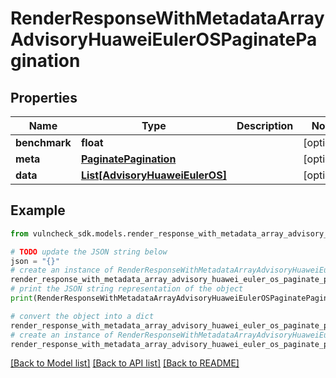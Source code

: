 # RenderResponseWithMetadataArrayAdvisoryHuaweiEulerOSPaginatePagination


## Properties

Name | Type | Description | Notes
------------ | ------------- | ------------- | -------------
**benchmark** | **float** |  | [optional] 
**meta** | [**PaginatePagination**](PaginatePagination.md) |  | [optional] 
**data** | [**List[AdvisoryHuaweiEulerOS]**](AdvisoryHuaweiEulerOS.md) |  | [optional] 

## Example

```python
from vulncheck_sdk.models.render_response_with_metadata_array_advisory_huawei_euler_os_paginate_pagination import RenderResponseWithMetadataArrayAdvisoryHuaweiEulerOSPaginatePagination

# TODO update the JSON string below
json = "{}"
# create an instance of RenderResponseWithMetadataArrayAdvisoryHuaweiEulerOSPaginatePagination from a JSON string
render_response_with_metadata_array_advisory_huawei_euler_os_paginate_pagination_instance = RenderResponseWithMetadataArrayAdvisoryHuaweiEulerOSPaginatePagination.from_json(json)
# print the JSON string representation of the object
print(RenderResponseWithMetadataArrayAdvisoryHuaweiEulerOSPaginatePagination.to_json())

# convert the object into a dict
render_response_with_metadata_array_advisory_huawei_euler_os_paginate_pagination_dict = render_response_with_metadata_array_advisory_huawei_euler_os_paginate_pagination_instance.to_dict()
# create an instance of RenderResponseWithMetadataArrayAdvisoryHuaweiEulerOSPaginatePagination from a dict
render_response_with_metadata_array_advisory_huawei_euler_os_paginate_pagination_from_dict = RenderResponseWithMetadataArrayAdvisoryHuaweiEulerOSPaginatePagination.from_dict(render_response_with_metadata_array_advisory_huawei_euler_os_paginate_pagination_dict)
```
[[Back to Model list]](../README.md#documentation-for-models) [[Back to API list]](../README.md#documentation-for-api-endpoints) [[Back to README]](../README.md)


